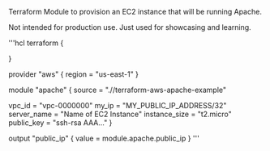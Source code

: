 Terraform Module to provision an EC2 instance that will be running Apache.

Not intended for production use. Just used for showcasing and learning.

'''hcl
terraform {
  
}

provider "aws" {
  region  = "us-east-1"
}

module "apache" {
  source = ".//terraform-aws-apache-example"
  
  vpc_id = "vpc-0000000"
  my_ip = "MY_PUBLIC_IP_ADDRESS/32"
  server_name = "Name of EC2 Instance"
  instance_size = "t2.micro"
  public_key = "ssh-rsa AAA..."
}

output "public_ip" {
  value = module.apache.public_ip
}
'''